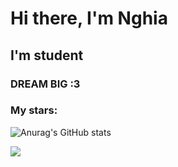 # Hi there, I'm Nghia

## I'm student

### DREAM BIG :3

<!--  -->
### My stars:
![Anurag's GitHub stats](https://github-readme-stats.vercel.app/api?username=nguyenhieunghia2001&show_icons=true&theme=radical)
<!-- <p align="center"> -->
![](https://github-profile-summary-cards.vercel.app/api/cards/profile-details?username=nguyenhieunghia2001&theme=vue)
<!-- </p> -->
